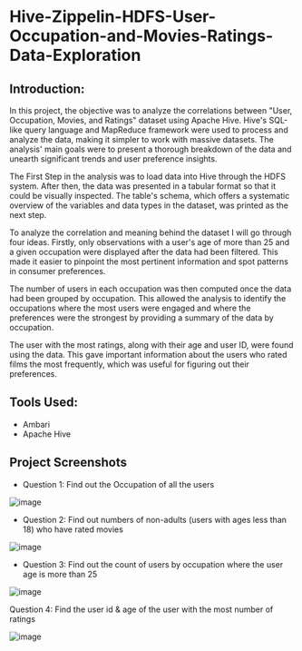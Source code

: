 # Hive-Zippelin-HDFS-User-Occupation-and-Movies-Ratings-Data-Exploration
## Introduction:
In this project, the objective was to analyze the correlations between "User, Occupation, Movies, and Ratings" dataset using Apache Hive. Hive's SQL-like query language and MapReduce framework were used to process and analyze the data, making it simpler to work with massive datasets. The analysis' main goals were to present a thorough breakdown of the data and unearth significant trends and user preference insights.

The First Step in the analysis was to load data into Hive through the HDFS system. After then, the data was presented in a tabular format so that it could be visually inspected. The table's schema, which offers a systematic overview of the variables and data types in the dataset, was printed as the next step.

To analyze the correlation and meaning behind the dataset I will go through four ideas. Firstly, only observations with a user's age of more than 25 and a given occupation were displayed after the data had been filtered. This made it easier to pinpoint the most pertinent information and spot patterns in consumer preferences.

The number of users in each occupation was then computed once the data had been grouped by occupation. This allowed the analysis to identify the occupations where the most users were engaged and where the preferences were the strongest by providing a summary of the data by occupation.

The user with the most ratings, along with their age and user ID, were found using the data. This gave important information about the users who rated films the most frequently, which was useful for figuring out their preferences.

## Tools Used:
- Ambari
- Apache Hive

## Project Screenshots
- Question 1: Find out the Occupation of all the users

![image](file:///C:/Users/Jack/OneDrive/SECOND%20SEMESTER/5.%20BIG%20DATA%201%20FOR%20BIA/ASSIGNMENT/Assignment1/a1.jpg)




- Question 2: Find out numbers of non-adults (users with ages less than 18) who have rated movies

![image]()

- Question 3: Find out the count of users by occupation where the user age is more than 25

![image]()



Question 4: Find the user id & age of the user with the most number of ratings 

![image]()
